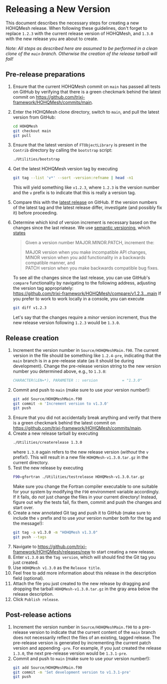 # Releasing a New Version

This document describes the necessary steps for creating a new HOHQMesh release.
When following these guidelines, don't forget to replace `1.2.3` with the
current release version of HOHQMesh, and `1.3.0` with the new release you are
about to create.

*Note: All steps as described here are assumed to be performed in a
clean clone of the `main` branch. Otherwise the creation of the release
tarball will fail!*

## Pre-release preparations
1. Ensure that the current HOHQMesh commit on `main` has passed all tests on
   GitHub by verifying that there is a green checkmark behind the latest commit
   on https://github.com/trixi-framework/HOHQMesh/commits/main.
2. Enter the HOHQMesh clone directory, switch to `main`, and pull the latest version from GitHub:
   ```bash
   cd HOHQMesh
   git checkout main
   git pull
   ```
3. Ensure that the latest version of `FTObjectLibrary` is present in the `Contrib`
   directory by calling the `bootstrap` script:
   ```bash
   ./Utilities/bootstrap
   ```
4. Get the latest HOHQMesh version tag by executing
   ```bash
   git tag --list 'v*' --sort -version:refname | head -n1
   ```
   This will yield something like `v1.2.3`, where `1.2.3` is the version number
   and the `v` prefix is to indicate that this is really a version tag.
5. Compare this with the
   [latest release](https://github.com/trixi-framework/HOHQMesh/releases/latest)
   on GitHub. If the version numbers of the latest tag and the latest release
   differ, investigate (and possibly fix it) before proceeding.
6. Determine which kind of version increment is necessary based on the changes
   since the last release. We use [semantic versioning](https://semver.org),
   which [states](https://semver.org/spec/v2.0.0.html#summary)
   > Given a version number MAJOR.MINOR.PATCH, increment the:
   >
   > MAJOR version when you make incompatible API changes,  
   > MINOR version when you add functionality in a backwards compatible manner, and  
   > PATCH version when you make backwards compatible bug fixes.

   To see all the changes since the last release, you can use GitHub's `compare`
   functionality by navigating to the following address, adjusting the version
   tag appropriately:  
   https://github.com/trixi-framework/HOHQMesh/compare/v1.2.3...main
   If you prefer to work to work locally in a console, you can execute
   ```bash
   git diff v1.2.3
   ```
   Let's say that the changes require a *minor* version increment, thus the new
   release version following `1.2.3` would be `1.3.0`.

## Release creation
1. Increment the version number in `Source/HOHQMeshMain.f90`.
   The current version in the file should be something like `1.2.4-pre`,
   indicating that the `main` branch is in a pre-release state (as it should be
   during development). Change the pre-release version string to the new version
   number you determined above, e.g., to `1.3.0`:
   ```fortran
   CHARACTER(LEN=*), PARAMETER :: version           = "1.3.0"
   ```
2. Commit and push to `main` (make sure to use *your* version number!):
   ```bash
   git add Source/HOHQMeshMain.f90
   git commit -m 'Increment version to v1.3.0'
   git push
   ```
3. Ensure that you did not accidentally break anything and verify that there is
   a green checkmark behind the latest commit on
   https://github.com/trixi-framework/HOHQMesh/commits/main.
4. Create a new release tarball by executing
   ```bash
   ./Utilities/createrelease 1.3.0
   ```
   where `1.3.0` again refers to the new release version (*without* the `v`
   prefix!). This will result in a new file `HOHQMesh-v1.3.0.tar.gz` in the
   current directory.
5. Test the new release by executing
   ```bash
   F90=gfortran ./Utilities/testrelease HOHQMesh-v1.3.0.tar.gz
   ```
   Make sure you change the Fortran compiler executable to one suitable
   for your system by modifying the `F90` environment variable accordingly.
   If it fails, do *not* just change the files in your current directory!
   Instead, figure out why the tests fail, fix them, commit and push the changes
   and start over.
6. Create a new annotated Git tag and push it to GitHub (make sure to include
   the `v` prefix and to use *your* version number both for the tag and the
   message!):
   ```bash
   git tag -a v1.3.0 -m "HOHQMesh v1.3.0"
   git push --tags
   ```
7. Navigate to https://github.com/trixi-framework/HOHQMesh/releases/new to start
   creating a new release.
8. Enter `v1.3.0` as the `Tag version`, which will should find the Git tag you
   just created.
9. Use `HOHQMesh v1.3.0` as the `Release title`.
10. Feel free to add more information about this release in the description field
   (optional).
11. Attach the file you just created to the new release by dragging and
    dropping the tarball `HOHQMesh-v1.3.0.tar.gz` in the gray area below the
    release description.
12. Click `Publish release`.


## Post-release actions
1. Increment the version number in `Source/HOHQMeshMain.f90` to a pre-release
   version to indicate that the current content of the `main` branch does not
   necessarily reflect the files of an existing, tagged release. The pre-release
   version is generated by incrementing the current patch version and appending `-pre`.
   For example, if you just created the release `1.3.0`, the next pre-release
   version would be `1.3.1-pre`.
4. Commit and push to `main` (make sure to use *your* version number!):
   ```bash
   git add Source/HOHQMeshMain.f90
   git commit -m 'Set development version to v1.3.1-pre'
   git push
   ```
